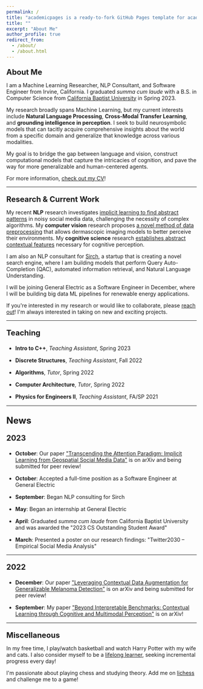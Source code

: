 ```yaml
---
permalink: /
title: "academicpages is a ready-to-fork GitHub Pages template for academic personal websites"
title: ""
excerpt: "About Me"
author_profile: true
redirect_from:
  - /about/
  - /about.html
---
```

<p style="margin-bottom:10px; font-size: 20px"><b>About Me</b></p>

<p style="font-size: 14px">I am a Machine Learning Researcher, NLP Consultant, and Software Engineer from Irvine, California. I graduated <i>summa cum laude</i> with a B.S. in Computer Science from <a href="https://calbaptist.edu" target="_blank">California Baptist University</a> in Spring 2023.
</p>
<p style="font-size: 14px">My research broadly spans Machine Learning, but my current interests include <b>Natural Language Processing</b>, <b>Cross-Modal Transfer Learning</b>, and <b>grounding intelligence in perception</b>. I seek to build neurosymbolic models that can tacitly acquire comprehensive insights about the world from a specific domain and generalize that knowledge across various modalities.
</p>
<p style="font-size: 14px">My goal is to bridge the gap between language and vision, construct computational models that capture the intricacies of cognition, and pave the way for more generalizable and human-centered agents.
</p>
<p style="font-size: 14px">For more information, <a href="https://nickdisanto.github.io/assets/pdfs/NickDiSanto_CV.pdf" target="_blank">check out my CV</a>!</p>

------------------
<p style="margin-bottom:10px; font-size: 20px"><b>Research & Current Work</b></p>
<p style="font-size: 14px">My recent <b>NLP</b> research investigates <a href="https://arxiv.org/abs/2310.05378" target="_blank">implicit learning to find abstract patterns</a> in noisy social media data, challenging the necessity of complex algorithms. My <b>computer vision</b> research proposes <a href="https://arxiv.org/abs/2212.05116" target="_blank">a novel method of data preprocessing</a> that allows dermascopic imaging models to better perceive their environments. My <b>cognitive science</b> research <a href="https://arxiv.org/abs/2304.00002" target="_blank">establishes abstract contextual features</a> necessary for cognitive perception.
</p>
<p style="font-size: 14px">I am also an NLP consultant for <a href="https://bento.me/sirch" target="_blank">Sirch</a>, a startup that is creating a novel search engine, where I am building models that perform Query Auto-Completion (QAC), automated information retrieval, and Natural Language Understanding.
</p>
<p style="font-size: 14px">I will be joining General Electric as a Software Engineer in December, where I will be building big data ML pipelines for renewable energy applications.
</p>
<p style="font-size: 14px">If you're interested in my research or would like to collaborate, please <a href="mailto:nick.c.disanto@gmail.com">reach out</a>! I'm always interested in taking on new and exciting projects.</p>

------------------
<p style="font-size: 20px"><b>Teaching</b></p>
<ul style="list-style-type:disc;">
  <li><p style="margin-bottom:15px; font-size: 14px"><b>Intro to C++</b>, <i>Teaching Assistant</i>, Spring 2023</p></li>
  <li><p style="margin-bottom:15px; font-size: 14px"><b>Discrete Structures</b>, <i>Teaching Assistant</i>, Fall 2022</p></li>
  <li><p style="margin-bottom:15px; font-size: 14px"><b>Algorithms</b>, <i>Tutor</i>, Spring 2022</p></li>
  <li><p style="margin-bottom:15px; font-size: 14px"><b>Computer Architecture</b>, <i>Tutor</i>, Spring 2022</p></li>
  <li><p style="margin-bottom:15px; font-size: 14px"><b>Physics for Engineers II</b>, <i>Teaching Assistant</i>, FA/SP 2021</p></li>
</ul>

------------------
<p style="margin-bottom:15px; font-size: 24px"><b>News</b></p>

<p style="font-size: 20px"><b>2023</b></p>
<ul style="list-style-type:disc;">
  <li><p style="margin-bottom:15px; font-size: 14px"><b>October</b>: Our paper <a href="https://arxiv.org/abs/2310.05378" target="_blank">"Transcending the Attention Paradigm: Implicit Learning from Geospatial Social Media Data"</a> is on arXiv and being submitted for peer review!</p></li>
  <li><p style="margin-bottom:15px; font-size: 14px"><b>October</b>: Accepted a full-time position as a Software Engineer at General Electric</p></li>
  <li><p style="margin-bottom:15px; font-size: 14px"><b>September</b>: Began NLP consulting for Sirch</p></li>
  <li><p style="margin-bottom:15px; font-size: 14px"><b>May</b>: Began an internship at General Electric</p></li>
  <li><p style="margin-bottom:15px; font-size: 14px"><b>April</b>: Graduated <i>summa cum laude</i> from California Baptist University and was awarded the "2023 CS Outstanding Student Award"</p></li>
  <li><p style="font-size: 14px"><b>March</b>: Presented a poster on our research findings: "Twitter2030 – Empirical Social Media Analysis"</p></li>
</ul>

------------------
<p style="font-size: 20px"><b>2022</b></p>
<ul style="list-style-type:disc;">
  <li><p style="margin-bottom:15px; font-size: 14px"><b>December</b>: Our paper <a href="https://arxiv.org/abs/2212.05116" target="_blank">"Leveraging Contextual Data Augmentation for Generalizable Melanoma Detection"</a> is on arXiv and being submitted for peer review!</p></li>
  <li><p style="margin-bottom:15px; font-size: 14px"><b>September</b>: My paper <a href="https://arxiv.org/abs/2304.00002" target="_blank">"Beyond Interpretable Benchmarks: Contextual Learning through Cognitive and Multimodal Perception"</a> is on arXiv!</p></li>
</ul>

------------------
<p style="margin-bottom:10px; font-size: 20px"><b>Miscellaneous</b></p>
<p style="font-size: 14px">In my free time, I play/watch basketball and watch Harry Potter with my wife and cats. I also consider myself to be a <a href="https://medium.com/dear-family/curiosity-is-your-superpower-how-to-become-a-lifelong-learner-8ca5eeb6fe37" target="_blank">lifelong learner</a>, seeking incremental progress every day!
</p>
<p style="font-size: 14px">I'm passionate about playing chess and studying theory. Add me on <a href="https://lichess.org/@/Ncd3030" target="_blank">lichess</a> and challenge me to a game!</p>
